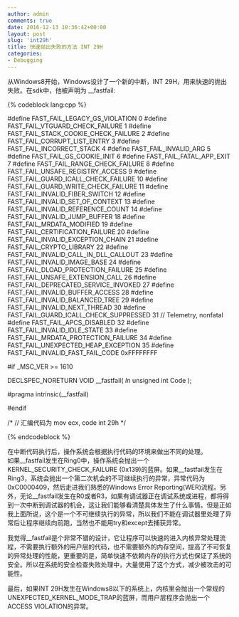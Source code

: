 ```yaml
---
author: admin
comments: true
date: 2016-12-13 10:36:42+00:00
layout: post
slug: 'int29h'
title: 快速抛出失败的方法 INT 29H
categories:
- Debugging
---
```


从Windows8开始，Windows设计了一个新的中断，INT 29H，用来快速的抛出失败。在sdk中，他被声明为 __fastfail:

{% codeblock lang:cpp %}


#define FAST_FAIL_LEGACY_GS_VIOLATION          0
#define FAST_FAIL_VTGUARD_CHECK_FAILURE        1
#define FAST_FAIL_STACK_COOKIE_CHECK_FAILURE   2
#define FAST_FAIL_CORRUPT_LIST_ENTRY           3
#define FAST_FAIL_INCORRECT_STACK              4
#define FAST_FAIL_INVALID_ARG                  5
#define FAST_FAIL_GS_COOKIE_INIT               6
#define FAST_FAIL_FATAL_APP_EXIT               7
#define FAST_FAIL_RANGE_CHECK_FAILURE          8
#define FAST_FAIL_UNSAFE_REGISTRY_ACCESS       9
#define FAST_FAIL_GUARD_ICALL_CHECK_FAILURE    10
#define FAST_FAIL_GUARD_WRITE_CHECK_FAILURE    11
#define FAST_FAIL_INVALID_FIBER_SWITCH         12
#define FAST_FAIL_INVALID_SET_OF_CONTEXT       13
#define FAST_FAIL_INVALID_REFERENCE_COUNT      14
#define FAST_FAIL_INVALID_JUMP_BUFFER          18
#define FAST_FAIL_MRDATA_MODIFIED              19
#define FAST_FAIL_CERTIFICATION_FAILURE        20
#define FAST_FAIL_INVALID_EXCEPTION_CHAIN      21
#define FAST_FAIL_CRYPTO_LIBRARY               22
#define FAST_FAIL_INVALID_CALL_IN_DLL_CALLOUT  23
#define FAST_FAIL_INVALID_IMAGE_BASE           24
#define FAST_FAIL_DLOAD_PROTECTION_FAILURE     25
#define FAST_FAIL_UNSAFE_EXTENSION_CALL        26
#define FAST_FAIL_DEPRECATED_SERVICE_INVOKED   27
#define FAST_FAIL_INVALID_BUFFER_ACCESS        28
#define FAST_FAIL_INVALID_BALANCED_TREE        29
#define FAST_FAIL_INVALID_NEXT_THREAD          30
#define FAST_FAIL_GUARD_ICALL_CHECK_SUPPRESSED 31         // Telemetry, nonfatal
#define FAST_FAIL_APCS_DISABLED                32
#define FAST_FAIL_INVALID_IDLE_STATE           33
#define FAST_FAIL_MRDATA_PROTECTION_FAILURE    34
#define FAST_FAIL_UNEXPECTED_HEAP_EXCEPTION    35
#define FAST_FAIL_INVALID_FAST_FAIL_CODE       0xFFFFFFFF

#if _MSC_VER >= 1610

DECLSPEC_NORETURN
VOID
__fastfail(
    _In_ unsigned int Code
    );

#pragma intrinsic(__fastfail)

#endif

/*
	// 汇编代码为
	mov ecx, code
	int 29h
*/

{% endcodeblock %}

在中断代码执行后，操作系统会根据执行代码的环境来做出不同的处理。  
如果__fastfail发生在Ring0中，操作系统会抛出一个KERNEL_SECURITY_CHECK_FAILURE (0x139)的蓝屏。如果__fastfail发生在Ring3，系统会抛出一个第二次机会的不可继续执行的异常，异常代码为0xC0000409，然后走进我们熟悉的Windows Error Reporting(WER)流程。另外，无论__fastfail发生在R0或者R3，如果有调试器正在调试系统或进程，都将得到一次中断到调试器的机会，这让我们能够看清楚具体发生了什么事情。但是正如我上面所说，这个是一个不可继续执行的异常，所以我们不能在调试器里处理了异常后让程序继续向前跑，当然也不能用try和except去捕获异常。

我觉得__fastfail是个非常不错的设计，它让程序可以快速的进入内核异常处理流程，不需要执行额外的用户层的代码，也不需要额外的内存空间，提高了不可恢复的异常处理的性能，更重要的是，简单快速不依赖内存的执行方式也保证了系统的安全。所以在系统的安全检查失败处理中，大量使用了这个方式，减少被攻击的可能性。

最后，如果INT 29H发生在Windows8以下的系统上，内核里会抛出一个常规的UNEXPECTED_KERNEL_MODE_TRAP的蓝屏，而用户层程序会抛出一个ACCESS VIOLATION的异常。
